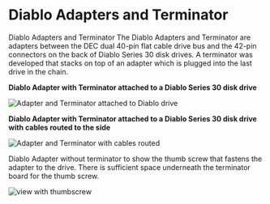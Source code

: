 # Diablo Adapters and Terminator
Diablo Adapters and Terminator
The Diablo Adapters and Terminator are adapters between the DEC dual 40-pin flat cable drive bus and the 42-pin connectors on the back of Diablo Series 30 disk drives. A terminator was developed that stacks on top of an adapter which is plugged into the last drive in the chain.
<p><b>Diablo Adapter with Terminator attached to a Diablo Series 30 disk drive</b></p>

![Adapter and Terminator attached to Diablo drive](https://github.com/user-attachments/assets/5105c9e5-2cb8-4968-8302-a138c3242349)

<p><b>Diablo Adapter with Terminator attached to a Diablo Series 30 disk drive with cables routed to the side</b></p>

![Adapter and Terminator with cables routed](https://github.com/user-attachments/assets/5c44a9a5-63c5-4621-93d4-924ab4019a2c)

<p><b></b>Diablo Adapter without terminator to show the thumb screw that fastens the adapter to the drive. There is sufficient space underneath the terminator board for the thumb screw.</b></p>

![view with thumbscrew](https://github.com/user-attachments/assets/75ce2202-6442-4499-9209-67881af037c1)
